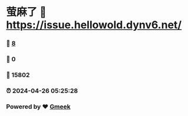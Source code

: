 # 萤麻了 :link: https://issue.hellowold.dynv6.net/ 
### :page_facing_up: [8](https://issue.hellowold.dynv6.net//tag.html) 
### :speech_balloon: 0 
### :hibiscus: 15802 
### :alarm_clock: 2024-04-26 05:25:28 
### Powered by :heart: [Gmeek](https://github.com/Meekdai/Gmeek)
